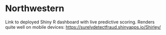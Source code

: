 # Northwestern
Link to deployed Shiny R dashboard with live predictive scoring. Renders quite well on mobile devices: https://surelydetectfraud.shinyapps.io/Shirley/

